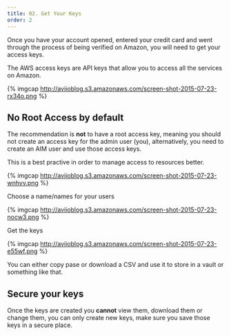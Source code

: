 ```yaml
---
title: 02. Get Your Keys
order: 2
---
```


Once you have your account opened, entered your credit card and went through
the process of being verified on Amazon, you will need to get your access keys.

The AWS access keys are API keys that allow you to access all the services on
Amazon.  

{% imgcap http://aviioblog.s3.amazonaws.com/screen-shot-2015-07-23-rx34o.png %}

## No Root Access by default

The recommendation is **not** to have a root access key, meaning you should not
create an access key for the admin user (you), alternatively, you need to
create an AIM user and use those access keys.

This is a best practive in order to manage access to resources better.


{% imgcap http://aviioblog.s3.amazonaws.com/screen-shot-2015-07-23-wnhvv.png %}

Choose a name/names for your users

{% imgcap http://aviioblog.s3.amazonaws.com/screen-shot-2015-07-23-nocw3.png %}

Get the keys

{% imgcap http://aviioblog.s3.amazonaws.com/screen-shot-2015-07-23-e55wf.png %}

You can either copy pase or download a CSV and use it to store in a vault or
something like that.

## Secure your keys

Once the keys are created you **cannot** view them, download them or change
them, you can only create new keys, make sure you save those keys in a secure
place.

